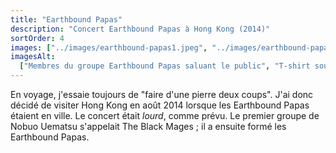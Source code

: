 ```yaml
---
title: "Earthbound Papas"
description: "Concert Earthbound Papas à Hong Kong (2014)"
sortOrder: 4
images: ["../images/earthbound-papas1.jpeg", "../images/earthbound-papas2.jpg"]
imagesAlt:
  ["Membres du groupe Earthbound Papas saluant le public", "T-shirt souvenir"]
---
```


En voyage, j'essaie toujours de "faire d'une pierre deux coups". J'ai donc décidé de visiter Hong Kong en août 2014 lorsque les Earthbound Papas étaient en ville. Le concert était _lourd_, comme prévu. Le premier groupe de Nobuo Uematsu s'appelait The Black Mages ; il a ensuite formé les Earthbound Papas.
